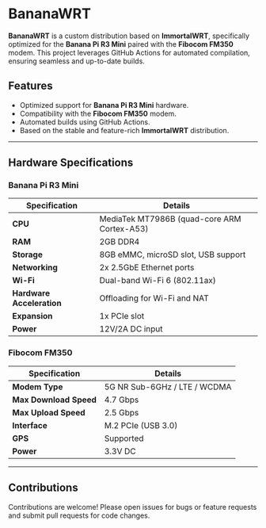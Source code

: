 # BananaWRT

**BananaWRT** is a custom distribution based on **ImmortalWRT**, specifically optimized for the **Banana Pi R3 Mini** paired with the **Fibocom FM350** modem. This project leverages GitHub Actions for automated compilation, ensuring seamless and up-to-date builds.

## Features

- Optimized support for **Banana Pi R3 Mini** hardware.
- Compatibility with the **Fibocom FM350** modem.
- Automated builds using GitHub Actions.
- Based on the stable and feature-rich **ImmortalWRT** distribution.

---

## Hardware Specifications

### Banana Pi R3 Mini

| Specification                | Details                               |
|------------------------------|---------------------------------------|
| **CPU**                      | MediaTek MT7986B (quad-core ARM Cortex-A53) |
| **RAM**                      | 2GB DDR4                             |
| **Storage**                  | 8GB eMMC, microSD slot, USB support  |
| **Networking**               | 2x 2.5GbE Ethernet ports             |
| **Wi-Fi**                    | Dual-band Wi-Fi 6 (802.11ax)         |
| **Hardware Acceleration**    | Offloading for Wi-Fi and NAT         |
| **Expansion**                | 1x PCIe slot                         |
| **Power**                    | 12V/2A DC input                      |

### Fibocom FM350

| Specification                | Details                               |
|------------------------------|---------------------------------------|
| **Modem Type**               | 5G NR Sub-6GHz / LTE / WCDMA         |
| **Max Download Speed**       | 4.7 Gbps                             |
| **Max Upload Speed**         | 2.5 Gbps                             |
| **Interface**                | M.2 PCIe (USB 3.0)                   |
| **GPS**                      | Supported                            |
| **Power**                    | 3.3V DC                              |

---


## Contributions

Contributions are welcome! Please open issues for bugs or feature requests and submit pull requests for code changes.


